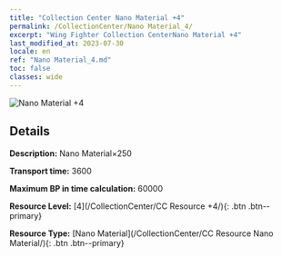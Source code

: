 ```yaml
---
title: "Collection Center Nano Material +4"
permalink: /CollectionCenter/Nano Material_4/
excerpt: "Wing Fighter Collection CenterNano Material +4"
last_modified_at: 2023-07-30
locale: en
ref: "Nano Material_4.md"
toc: false
classes: wide
---
```



![Nano Material +4](/images/cc/CC_Nano_Material_4.png)

## Details

  **Description:** Nano Material×250

  **Transport time:** 3600

  **Maximum BP in time calculation:** 60000

  **Resource Level:** [4](/CollectionCenter/CC Resource +4/){: .btn .btn--primary}

  **Resource Type:** [Nano Material](/CollectionCenter/CC Resource Nano Material/){: .btn .btn--primary}

